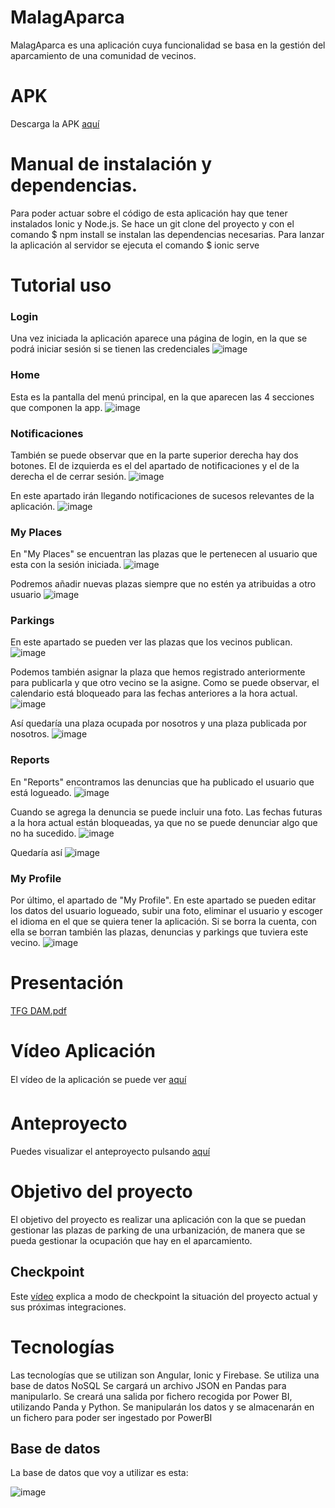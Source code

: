 # MalagAparca
MalagAparca es una aplicación cuya funcionalidad se basa en la gestión del aparcamiento de una comunidad de vecinos.

# APK
Descarga la APK [aquí](https://drive.google.com/file/d/1LEWmO7UUG2aIfLN5RnxTLxkPvpzd3JO8/view?usp=drive_link)


# Manual de instalación y dependencias.
Para poder actuar sobre el código de esta aplicación hay que tener instalados Ionic y Node.js. 
Se hace un git clone del proyecto y con el comando $ npm install se instalan las dependencias necesarias. 
Para lanzar la aplicación al servidor se ejecuta el comando $ ionic serve

# Tutorial uso

### Login
Una vez iniciada la aplicación aparece una página de login, en la que se podrá iniciar sesión si se tienen las credenciales 
![image](https://github.com/diegorodrii/MalagAparca/assets/91873618/2a2c1ad1-4937-4107-94d7-3319f1dfa5b6)

### Home
Esta es la pantalla del menú principal, en la que aparecen las 4 secciones que componen la app.
![image](https://github.com/diegorodrii/MalagAparca/assets/91873618/b80eec0d-8b98-4bd4-8f3c-82471d80cb32)

### Notificaciones
También se puede observar que en la parte superior derecha hay dos botones. El de izquierda es el del apartado de notificaciones y el de la derecha el de cerrar sesión. 
![image](https://github.com/diegorodrii/MalagAparca/assets/91873618/db55bb82-aa8d-4a89-a4b9-dfac18a4c198)

En este apartado irán llegando notificaciones de sucesos relevantes de la aplicación.
![image](https://github.com/diegorodrii/MalagAparca/assets/91873618/9bdefd70-47bb-46a3-8531-1771507e0018)

### My Places 
En "My Places" se encuentran las plazas que le pertenecen al usuario que esta con la sesión iniciada. 
![image](https://github.com/diegorodrii/MalagAparca/assets/91873618/afe3f7cd-c07e-4dfc-8c90-777f2a0fa206)

Podremos añadir nuevas plazas siempre que no estén ya atribuidas a otro usuario 
![image](https://github.com/diegorodrii/MalagAparca/assets/91873618/ab0e848e-5277-499a-8406-e52e4fcb7f4e)


### Parkings 
En este apartado se pueden ver las plazas que los vecinos publican. 
![image](https://github.com/diegorodrii/MalagAparca/assets/91873618/46f3a1a5-c0a5-42d7-b5d9-083d5f9cdfc4)

Podemos también asignar la plaza que hemos registrado anteriormente para publicarla y que otro vecino se la asigne. Como se puede observar, el calendario está bloqueado para las fechas anteriores a la hora actual.
![image](https://github.com/diegorodrii/MalagAparca/assets/91873618/ba01a9ee-16c1-4aae-a351-b84926fba270)

Así quedaría una plaza ocupada por nosotros y una plaza publicada por nosotros.
![image](https://github.com/diegorodrii/MalagAparca/assets/91873618/ebbecc57-dc57-481e-a191-62f380775bed)

### Reports
En "Reports" encontramos las denuncias que ha publicado el usuario que está logueado. 
![image](https://github.com/diegorodrii/MalagAparca/assets/91873618/4b518943-5344-4921-af1d-3e56b58ee01e)

Cuando se agrega la denuncia se puede incluir una foto. Las fechas futuras a la hora actual están bloqueadas, ya que no se puede denunciar algo que no ha sucedido.
![image](https://github.com/diegorodrii/MalagAparca/assets/91873618/ca03afc4-6ab8-4dc5-b498-4c789add08f6)

Quedaría así
![image](https://github.com/diegorodrii/MalagAparca/assets/91873618/b3d3edf9-4dbe-4519-8261-cba6f4c6698c)

### My Profile
Por último, el apartado de "My Profile". En este apartado se pueden editar los datos del usuario logueado, subir una foto, eliminar el usuario y escoger el idioma en el que se quiera tener la aplicación. Si se borra la cuenta, con ella se borran también las plazas, denuncias y parkings que tuviera este vecino.
![image](https://github.com/diegorodrii/MalagAparca/assets/91873618/32a07bbb-c56f-488a-a29f-70f6f41c28fb)

# Presentación 
[TFG DAM.pdf](https://github.com/diegorodrii/MalagAparca/files/11776357/TFG.DAM.pdf)

# Vídeo Aplicación
El vídeo de la aplicación se puede ver [aquí](https://www.youtube.com/watch?v=_IFXb1Pl5aY&ab_channel=DiegoRodr%C3%ADguezBarcos)

# Anteproyecto
Puedes visualizar el anteproyecto pulsando [aquí](https://www.figma.com/file/bhbYEQFqAV6pZjXq9aW23T/MalagAparca?node-id=0%3A1&t=SBwDo5IEAK5LKLib-1)

# Objetivo del proyecto
El objetivo del proyecto es realizar una aplicación con la que se puedan gestionar las plazas de parking de una urbanización, de manera que se pueda gestionar la ocupación que hay en el aparcamiento. 

## Checkpoint
Este [vídeo](https://youtu.be/cBVhDWv6M8A) explica a modo de checkpoint la situación del proyecto actual y sus próximas integraciones.


# Tecnologías
Las tecnologías que se utilizan son Angular, Ionic y Firebase. Se utiliza una base de datos NoSQL
Se cargará un archivo JSON en Pandas para manipularlo. Se creará una salida por fichero recogida por Power BI, utilizando Panda y Python. Se manipularán los datos y se almacenarán en un fichero para poder ser ingestado por PowerBI

## Base de datos
La base de datos que voy a utilizar es esta:

![image](https://user-images.githubusercontent.com/91873618/231391698-ce18362e-a198-472b-9ae0-d905ff01e6f8.png)


#
